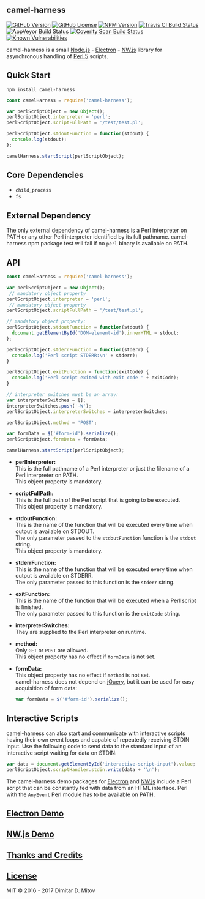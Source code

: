 camel-harness
--------------------------------------------------------------------------------

[![GitHub Version](https://img.shields.io/github/release/ddmitov/camel-harness.svg)](https://github.com/ddmitov/camel-harness/releases)
[![GitHub License](https://img.shields.io/badge/License-MIT-yellow.svg)](./LICENSE.md)
[![NPM Version](https://img.shields.io/npm/v/camel-harness.svg)](https://www.npmjs.com/package/camel-harness)
[![Travis CI Build Status](https://travis-ci.org/ddmitov/camel-harness.svg?branch=master)](https://travis-ci.org/ddmitov/camel-harness)
[![AppVeyor Build Status](https://ci.appveyor.com/api/projects/status/github/ddmitov/camel-harness?branch=master&svg=true)](https://ci.appveyor.com/project/ddmitov/camel-harness)
[![Coverity Scan Build Status](https://scan.coverity.com/projects/11336/badge.svg)](https://scan.coverity.com/projects/ddmitov-camel-harness)
[![Known Vulnerabilities](https://snyk.io/test/github/ddmitov/camel-harness/badge.svg)](https://snyk.io/test/github/ddmitov/camel-harness)  

camel-harness is a small [Node.js](http://nodejs.org/) - [Electron](http://electron.atom.io/) - [NW.js](http://nwjs.io/) library for asynchronous handling of [Perl 5](https://www.perl.org/) scripts.

## Quick Start
``npm install camel-harness``  

```javascript
const camelHarness = require('camel-harness');

var perlScriptObject = new Object();
perlScriptObject.interpreter = 'perl';
perlScriptObject.scriptFullPath = '/test/test.pl';

perlScriptObject.stdoutFunction = function(stdout) {
  console.log(stdout);
};

camelHarness.startScript(perlScriptObject);
```

## Core Dependencies
* ``child_process``
* ``fs``

## External Dependency
The only external dependency of camel-harness is a Perl interpreter on PATH or any other Perl interpreter identified by its full pathname. camel-harness npm package test will fail if no ``perl`` binary is available on PATH.

## API

```javascript
const camelHarness = require('camel-harness');

var perlScriptObject = new Object();
 // mandatory object property
perlScriptObject.interpreter = 'perl';
 // mandatory object property
perlScriptObject.scriptFullPath = '/test/test.pl';

// mandatory object property:
perlScriptObject.stdoutFunction = function(stdout) {
  document.getElementById('DOM-element-id').innerHTML = stdout;
};

perlScriptObject.stderrFunction = function(stderr) {
  console.log('Perl script STDERR:\n' + stderr);
}

perlScriptObject.exitFunction = function(exitCode) {
  console.log('Perl script exited with exit code ' + exitCode);
}

// interpreter switches must be an array:
var interpreterSwitches = [];
interpreterSwitches.push('-W');
perlScriptObject.interpreterSwitches = interpreterSwitches;

perlScriptObject.method = 'POST';

var formData = $('#form-id').serialize();
perlScriptObject.formData = formData;

camelHarness.startScript(perlScriptObject);
```

  * **perlInterpreter:**  
  This is the full pathname of a Perl interpreter or just the filename of a Perl interpreter on PATH.  
  This object property is mandatory.  

* **scriptFullPath:**  
  This is the full path of the Perl script that is going to be executed.  
  This object property is mandatory.  

* **stdoutFunction:**  
  This is the name of the function that will be executed every time when output is available on STDOUT.  
  The only parameter passed to the ``stdoutFunction`` function is the ``stdout`` string.  
  This object property is mandatory.  

* **stderrFunction:**  
  This is the name of the function that will be executed every time when output is available on STDERR.  
  The only parameter passed to this function is the ``stderr`` string.  

* **exitFunction:**  
  This is the name of the function that will be executed when a Perl script is finished.  
  The only parameter passed to this function is the ``exitCode`` string.  

* **interpreterSwitches:**  
  They are supplied to the Perl interpreter on runtime.  

* **method:**  
  Only ``GET`` or ``POST`` are allowed.  
  This object property has no effect if ``formData`` is not set.  

* **formData:**  
  This object property has no effect if ``method`` is not set.  
  camel-harness does not depend on [jQuery](https://jquery.com/), but it can be used for easy acquisition of form data:  

  ```javascript
  var formData = $('#form-id').serialize();
  ```

## Interactive Scripts
camel-harness can also start and communicate with interactive scripts having their own event loops and capable of repeatedly receiving STDIN input. Use the following code to send data to the standard input of an interactive script waiting for data on STDIN:

```javascript
var data = document.getElementById('interactive-script-input').value;
perlScriptObject.scriptHandler.stdin.write(data + '\n');
```

The camel-harness demo packages for [Electron](https://www.npmjs.com/package/camel-harness-demo-electron) and [NW.js](https://www.npmjs.com/package/camel-harness-demo-nwjs) include a Perl script that can be constantly fed with data from an HTML interface. Perl with the ``AnyEvent`` Perl module has to be available on PATH.  

## [Electron Demo](https://www.npmjs.com/package/camel-harness-demo-electron)

## [NW.js Demo](https://www.npmjs.com/package/camel-harness-demo-nwjs)

## [Thanks and Credits](./CREDITS.md)

## [License](./LICENSE.md)
MIT © 2016 - 2017 Dimitar D. Mitov  
